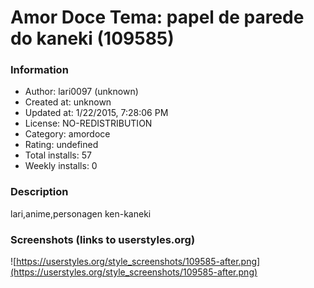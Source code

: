 # Amor Doce Tema: papel de parede do kaneki (109585)

### Information
- Author: lari0097 (unknown)
- Created at: unknown
- Updated at: 1/22/2015, 7:28:06 PM
- License: NO-REDISTRIBUTION
- Category: amordoce
- Rating: undefined
- Total installs: 57
- Weekly installs: 0


### Description
lari,anime,personagen ken-kaneki


### Screenshots (links to userstyles.org)
![https://userstyles.org/style_screenshots/109585-after.png](https://userstyles.org/style_screenshots/109585-after.png)


